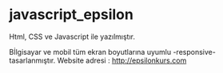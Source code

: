 # javascript_epsilon

Html, CSS ve Javascript ile yazılmıştır.

Bİlgisayar ve mobil tüm ekran boyutlarına uyumlu -responsive- tasarlanmıştır.
Website adresi : http://epsilonkurs.com
